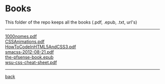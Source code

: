 # Books
This folder of the repo keeps all the books (.pdf, .epub, .txt, url's)

---------------------------
[1000nomes.pdf](1000nomes.pdf)<br>
[CSSAnimations.pdf](CSSAnimations.pdf)<br>
[HowToCodeInHTML5AndCSS3.pdf](HowToCodeInHTML5AndCSS3.pdf)<br>
[smacss-2012-08-21.pdf](smacss-2012-08-21.pdf)<br>
[the-pfsense-book.epub](the-pfsense-book.epub)<br>
[wsu-css-cheat-sheet.pdf](wsu-css-cheat-sheet.pdf)<br>

---------------------------

[back](../)
